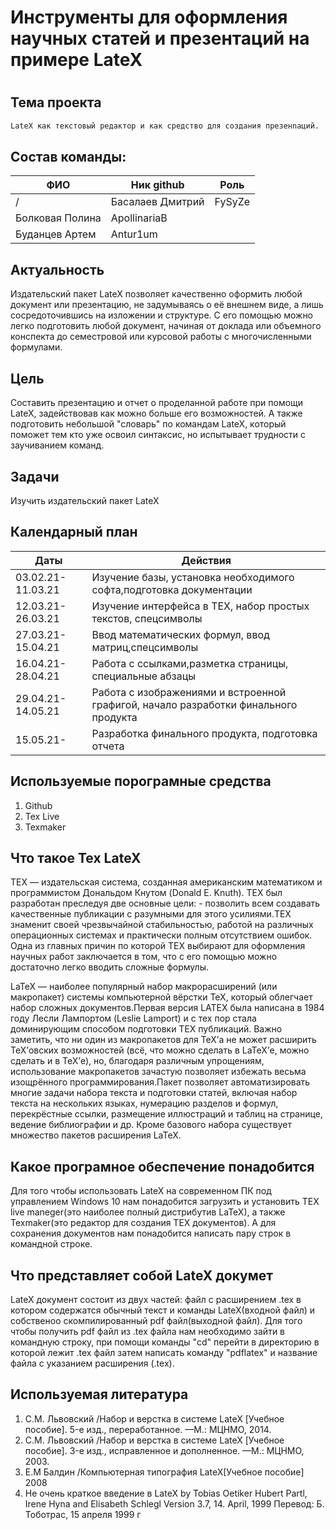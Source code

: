 # Инструменты для оформления научных статей и презентаций на примере LateX
#
## Тема проекта
```sh
LateX как текстовый редактор и как средство для создания презенnаций.
```
## Состав команды:
| ФИО | Ник github |Роль |
| ------ | ----- |-----|
/| Басалаев Дмитрий | FySyZe |
| Болковая Полина |ApollinariaB |
| Буданцев Артем | Antur1um |

## Актуальность
Издательский пакет LateX позволяет качественно оформить любой
 документ или презентацию, не задумываясь о её внешнем виде, а лишь
 сосредоточившись на изложении и структуре. С его помощью можно легко 
 подготовить любой документ, начиная от доклада или объемного конспекта
 до семестровой или курсовой работы с многочисленными формулами. 


## Цель
Составить презентацию и отчет о проделанной работе при помощи LateX, задействовав как можно больше его возможностей. А также подготовить небольшой "словарь" по командам LateX, который поможет тем кто уже освоил синтаксис, но испытывает трудности с заучиванием команд.


## Задачи
Изучить издательский пакет LateX

## Календарный план
|Даты|Действия|
|------|----|
|03.02.21-11.03.21|Изучение базы, установка необходимого софта,подготовка документации|
|12.03.21-26.03.21|Изучение интерфейса в TEX, набор простых текстов, спецсимволы|
|27.03.21-15.04.21|Ввод математических формул, ввод матриц,спецсимволы|
|16.04.21-28.04.21|Работа с ссылками,разметка страницы, специальные абзацы|
|29.04.21-14.05.21|Работа с изображениями и встроенной графигой, начало разработки финального продукта|
|15.05.21-        |Разработка финального продукта, подготовка отчета|

## Используемые порограмные средства
1. Github
2. Tex Live
3. Texmaker

## Что такое Tex LateX 
 
TEX — издательская система, созданная американским математиком и программистом Дональдом Кнутом (Donald E. Knuth). TEX был разработан преследуя две основные цели: - позволить всем создавать качественные публикации с разумными для этого усилиями.TEX знаменит своей чрезвычайной стабильностью, работой на различных операционных системах и практически полным отсутствием ошибок. Одна из главных причин по которой TEX выбирают для оформления научных работ заключается в том, что с его помощью можно достаточно легко вводить сложные формулы. 

LaTeX — наиболее популярный набор макрорасширений (или макропакет) системы компьютерной вёрстки TeX, который облегчает набор сложных документов.Первая версия LATEX была написана в 1984 году Лесли Лампортом (Leslie Lamport) и с тех пор стала доминирующим способом подготовки TEX публикаций. 
Важно заметить, что ни один из макропакетов для TeX’а не может расширить TeX’овских возможностей (всё, что можно сделать в LaTeX’е, можно сделать и в TeX’е), но, благодаря различным упрощениям, использование макропакетов зачастую позволяет избежать весьма изощрённого программирования.Пакет позволяет автоматизировать многие задачи набора текста и подготовки статей, включая набор текста на нескольких языках, нумерацию разделов и формул, перекрёстные ссылки, размещение иллюстраций и таблиц на странице, ведение библиографии и др. Кроме базового набора существует множество пакетов расширения LaTeX. 

## Какое програмное обеспечение понадобится 

Для того чтобы использовать LateX на современном ПК под управлением Windows 10 нам понадобится загрузить и установить TEX live maneger(это наиболее полный дистрибутив LaTeX), а также Texmaker(это редактор для создания TEX документов). А для сохранения документов нам понадобится написать пару строк в командной строке. 

## Что представляет собой LateX докумет

LateX документ состоит из двух частей: файл с расширением .tex в котором содержатся обычный текст и команды LateX(входной файл)  и собственоо скомпилированный pdf файл(выходной файл). Для того чтобы получить pdf файл из .tex файла нам необходимо зайти в командную строку, при помощи команды "cd" перейти в директорию в которой лежит .tex файл затем написать команду "pdflatex" и название файла с указанием расширения (.tex).







## Используемая литература

1. С.М. Львовский /Набор и верстка в системе LateX  [Учебное пособие]. 5-е изд., переработанное. —М.: МЦНМО, 2014. 
2. С.М. Львовский /Набор и верстка в системе LateX  [Учебное пособие]. 3-е изд., исправленное и дополненное. —М.: МЦНМО, 2003. 
3. Е.М Балдин /Компьютерная типография LateX[Учебное пособие] 2008
4. Не очень краткое введение в LateX by Tobias Oetiker Hubert Partl, Irene Hyna and Elisabeth Schlegl Version 3.7, 14. April, 1999 Перевод: Б. Тоботрас, 15 апреля 1999 г




